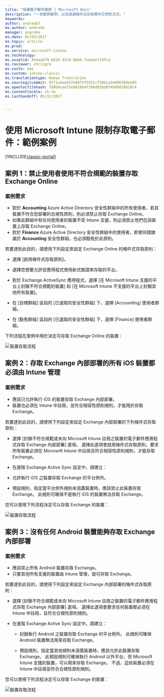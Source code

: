 ```yaml
---
title: "保護電子郵件案例 | Microsoft Docs"
description: "一些範例案例，以及透過條件式存取實作它們的方式。"
keywords: 
author: andredm7
ms.author: andredm
manager: angrobe
ms.date: 01/03/2017
ms.topic: article
ms.prod: 
ms.service: microsoft-intune
ms.technology: 
ms.assetid: 454eab79-b620-42c9-b8e6-fada6e719fcd
ms.reviewer: chrisgre
ms.suite: ems
ms.custom: intune-classic
ms.translationtype: Human Translation
ms.sourcegitcommit: 9ff1adae93fe6873f5551cf58b1a2e89638dee85
ms.openlocfilehash: 7d0b9cee72e8810b4f39bd81bd8f49d0818618c4
ms.contentlocale: zh-tw
ms.lasthandoff: 05/31/2017


---
```


# <a name="protect-access-to-email-with-microsoft-intune-example-scenarios"></a>使用 Microsoft Intune 限制存取電子郵件：範例案例

[!INCLUDE[classic-portal](../includes/classic-portal.md)]

## <a name="scenario-1-block-users-from-using-noncompliant-devices-to-access-exchange-online"></a>案例 1：禁止使用者使用不符合規範的裝置存取 Exchange Online
### <a name="scenario-requirements"></a>案例需求
- 對於 **Accounting** Azure Active Directory 安全性群組中的所有使用者，若其裝置不符合您部署的合規性原則，則必須禁止存取 Exchange Online。
- 如果此群組中有任何使用者的裝置不受 Intune 支援，則必須禁止他們在該裝置上存取 Exchange Online。
- 對於 **Finance** Azure Active Directory 安全性群組中的使用者，即使同樣隸屬於 **Accounting** 安全性群組，也必須豁免於此原則。

若要達到此目的，請使用下列設定來設定 Exchange Online 的條件式存取原則：

- 選擇 [啟用條件式存取原則]。

- 選擇您想要允許從應用程式使用新式驗證來存取的平台。
- 對於 Exchange ActiveSync 應用程式，選擇 [在 Microsoft Intune 支援的平台上封鎖不符合規範的裝置] 和 [在 Microsoft Intune 不支援的平台上封鎖其他所有裝置]。
-   在 [目標群組] 區段的 [已選取的安全性群組] 下，選擇 [Accounting] 使用者群組。

-   在 [豁免群組] 區段的 [已選取的安全性群組] 下，選擇 [Finance] 使用者群組。


下列流程在案例中用於決定可存取 Exchange Online 的裝置：

![裝置存取流程](./media/ConditionalAccess8-5.png)

## <a name="scenario-2-all-ios-devices-that-access-exchange-on-premises-must-be-managed-by-intune"></a>案例 2：存取 Exchange 內部部署的所有 iOS 裝置都必須由 Intune 管理
### <a name="scenario-requirements"></a>案例需求
- 應該只允許執行 iOS 的裝置存取 Exchange 內部部署。
- 裝置也必須在 Intune 中註冊，並符合相容性原則規則，才能用於存取 Exchange。

若要達到此目的，請使用下列設定來設定 Exchange 內部部署的下列條件式存取原則：

-   選擇 [封鎖不符合規範或未向 Microsoft Intune 註冊之裝置的電子郵件應用程式存取 Exchange 內部部署] 選項。 選擇此選項會啟用條件式存取原則，要求所有裝置必須在 Microsoft Intune 中註冊且符合相容性原則規則，才能存取 Exchange。

-   在進階 Exchange Active Sync 設定中，請建立：

  -   允許執行 iOS 之裝置存取 Exchange 的平台例外。   

  -   預設規則，指定當平台例外規則未涵蓋裝置時，應該禁止此裝置存取 Exchange。 此規則可確保不是執行 iOS 的裝置無法存取 Exchange。

您可以使用下列流程決定可以存取 Exchange 的裝置：

![裝置存取流程](./media/ConditionalAccess8-3.png)

## <a name="scenario-3-no-android-devices-can-access-exchange-on-premises"></a>案例 3：沒有任何 Android 裝置能夠存取 Exchange 內部部署
### <a name="scenario-requirements"></a>案例需求
- 應該禁止所有 Android 裝置存取 Exchange。
- 只要其他所有支援的裝置由 Intune 管理，就可存取 Exchange。

若要達到此目的，請使用下列設定來設定 Exchange 內部部署的條件式存取原則：

-   選擇 [封鎖不符合規範或未向 Microsoft Intune 註冊之裝置的電子郵件應用程式存取 Exchange 內部部署] 選項。 選擇此選項會要求任何裝置都必須在 Intune 中註冊，且符合合規性原則規則。

- 在進階 Exchange Active Sync 設定中，請建立：
  -   封鎖執行 Android 之裝置存取 Exchange 的平台例外。 此規則可確保 Android 裝置無法用來存取 Exchange。

  -   預設規則，指定當其他規則未涵蓋裝置時，應該允許此裝置存取 Exchange。 此預設規則可確保執行 Android 以外平台，但 Microsoft Intune 支援的裝置，可以用來存取 Exchange。 不過，這些裝置必須在 Intune 中註冊並符合合規性原則規則。

您可以使用下列流程決定可以存取 Exchange 的裝置：

![裝置存取流程](./media/ConditionalAccess8-4.png)

